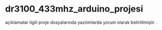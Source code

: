 # dr3100_433mhz_arduino_projesi
açıklamalar ilgili proje dosyalarında yazılımlarda yorum olarak belirtilmiştir . 
